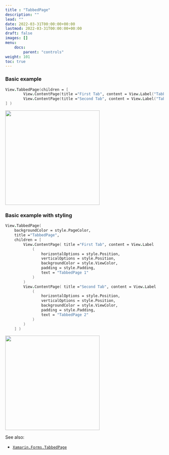 ```yaml
---
title : "TabbedPage"
description: ""
lead: ""
date: 2022-03-31T00:00:00+00:00
lastmod: 2022-03-31T00:00:00+00:00
draft: false
images: []
menu:
    docs:
        parent: "controls"
weight: 101
toc: true
---
```


### Basic example
```fs       
View.TabbedPage(children = [
        View.ContentPage(title ="First Tab", content = View.Label("TabbedPage 1"))                
        View.ContentPage(title ="Second Tab", content = View.Label("TabbedPage 2"))
] )
```
<img src="images/pages/tabbed-adr-basic.png" width="300">
<br /> 

### Basic example with styling
```fs       
View.TabbedPage(
    backgroundColor = style.PageColor,
    title ="TabbedPage",
    children = [
        View.ContentPage( title ="First Tab", content = View.Label
            (                                 
                horizontalOptions = style.Position,
                verticalOptions = style.Position,
                backgroundColor = style.ViewColor,
                padding = style.Padding,
                text = "TabbedPage 1" 
            ) 
        )
        View.ContentPage( title ="Second Tab", content = View.Label
            (                                
                horizontalOptions = style.Position,
                verticalOptions = style.Position,
                backgroundColor = style.ViewColor,
                padding = style.Padding,
                text = "TabbedPage 2"
            ) 
        )                
    ] )
```

<img src="images/pages/tabbed-adr-styled.png" width="300">

<br />

See also:

* [`Xamarin.Forms.TabbedPage`](https://docs.microsoft.com/en-us/dotnet/api/Xamarin.Forms.TabbedPage)


